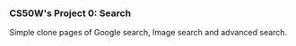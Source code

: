 ### CS50W's Project 0: Search
Simple clone pages of Google search, Image search and advanced search.
